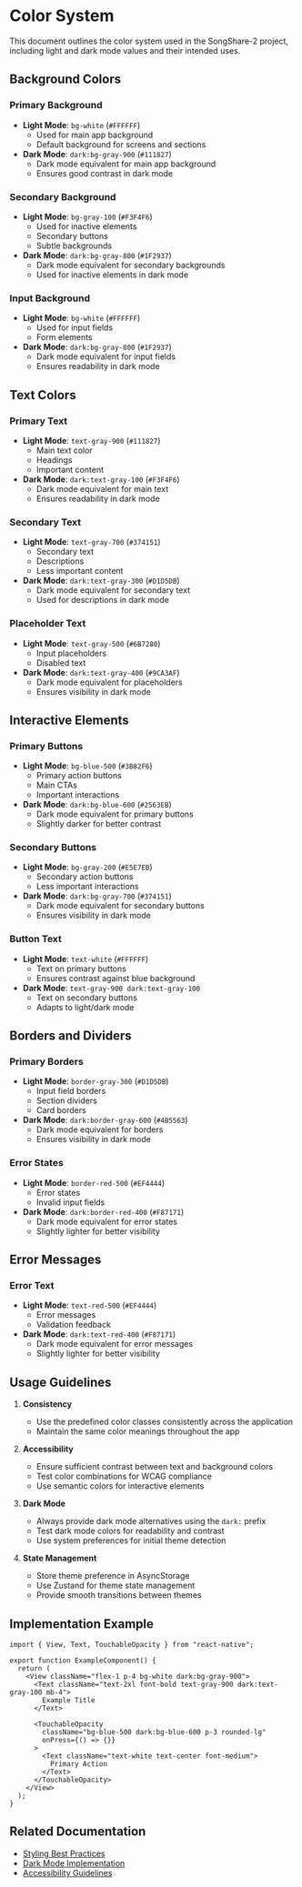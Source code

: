 # Color System

This document outlines the color system used in the SongShare-2 project, including light and dark mode values and their intended uses.

## Background Colors

### Primary Background

- **Light Mode**: `bg-white` (`#FFFFFF`)
  - Used for main app background
  - Default background for screens and sections
- **Dark Mode**: `dark:bg-gray-900` (`#111827`)
  - Dark mode equivalent for main app background
  - Ensures good contrast in dark mode

### Secondary Background

- **Light Mode**: `bg-gray-100` (`#F3F4F6`)
  - Used for inactive elements
  - Secondary buttons
  - Subtle backgrounds
- **Dark Mode**: `dark:bg-gray-800` (`#1F2937`)
  - Dark mode equivalent for secondary backgrounds
  - Used for inactive elements in dark mode

### Input Background

- **Light Mode**: `bg-white` (`#FFFFFF`)
  - Used for input fields
  - Form elements
- **Dark Mode**: `dark:bg-gray-800` (`#1F2937`)
  - Dark mode equivalent for input fields
  - Ensures readability in dark mode

## Text Colors

### Primary Text

- **Light Mode**: `text-gray-900` (`#111827`)
  - Main text color
  - Headings
  - Important content
- **Dark Mode**: `dark:text-gray-100` (`#F3F4F6`)
  - Dark mode equivalent for main text
  - Ensures readability in dark mode

### Secondary Text

- **Light Mode**: `text-gray-700` (`#374151`)
  - Secondary text
  - Descriptions
  - Less important content
- **Dark Mode**: `dark:text-gray-300` (`#D1D5DB`)
  - Dark mode equivalent for secondary text
  - Used for descriptions in dark mode

### Placeholder Text

- **Light Mode**: `text-gray-500` (`#6B7280`)
  - Input placeholders
  - Disabled text
- **Dark Mode**: `dark:text-gray-400` (`#9CA3AF`)
  - Dark mode equivalent for placeholders
  - Ensures visibility in dark mode

## Interactive Elements

### Primary Buttons

- **Light Mode**: `bg-blue-500` (`#3B82F6`)
  - Primary action buttons
  - Main CTAs
  - Important interactions
- **Dark Mode**: `dark:bg-blue-600` (`#2563EB`)
  - Dark mode equivalent for primary buttons
  - Slightly darker for better contrast

### Secondary Buttons

- **Light Mode**: `bg-gray-200` (`#E5E7EB`)
  - Secondary action buttons
  - Less important interactions
- **Dark Mode**: `dark:bg-gray-700` (`#374151`)
  - Dark mode equivalent for secondary buttons
  - Ensures visibility in dark mode

### Button Text

- **Light Mode**: `text-white` (`#FFFFFF`)
  - Text on primary buttons
  - Ensures contrast against blue background
- **Dark Mode**: `text-gray-900 dark:text-gray-100`
  - Text on secondary buttons
  - Adapts to light/dark mode

## Borders and Dividers

### Primary Borders

- **Light Mode**: `border-gray-300` (`#D1D5DB`)
  - Input field borders
  - Section dividers
  - Card borders
- **Dark Mode**: `dark:border-gray-600` (`#4B5563`)
  - Dark mode equivalent for borders
  - Ensures visibility in dark mode

### Error States

- **Light Mode**: `border-red-500` (`#EF4444`)
  - Error states
  - Invalid input fields
- **Dark Mode**: `dark:border-red-400` (`#F87171`)
  - Dark mode equivalent for error states
  - Slightly lighter for better visibility

## Error Messages

### Error Text

- **Light Mode**: `text-red-500` (`#EF4444`)
  - Error messages
  - Validation feedback
- **Dark Mode**: `dark:text-red-400` (`#F87171`)
  - Dark mode equivalent for error messages
  - Slightly lighter for better visibility

## Usage Guidelines

1. **Consistency**

   - Use the predefined color classes consistently across the application
   - Maintain the same color meanings throughout the app

2. **Accessibility**

   - Ensure sufficient contrast between text and background colors
   - Test color combinations for WCAG compliance
   - Use semantic colors for interactive elements

3. **Dark Mode**

   - Always provide dark mode alternatives using the `dark:` prefix
   - Test dark mode colors for readability and contrast
   - Use system preferences for initial theme detection

4. **State Management**
   - Store theme preference in AsyncStorage
   - Use Zustand for theme state management
   - Provide smooth transitions between themes

## Implementation Example

```tsx
import { View, Text, TouchableOpacity } from "react-native";

export function ExampleComponent() {
  return (
    <View className="flex-1 p-4 bg-white dark:bg-gray-900">
      <Text className="text-2xl font-bold text-gray-900 dark:text-gray-100 mb-4">
        Example Title
      </Text>

      <TouchableOpacity
        className="bg-blue-500 dark:bg-blue-600 p-3 rounded-lg"
        onPress={() => {}}
      >
        <Text className="text-white text-center font-medium">
          Primary Action
        </Text>
      </TouchableOpacity>
    </View>
  );
}
```

## Related Documentation

- [Styling Best Practices](../STYLING.md)
- [Dark Mode Implementation](../DARK_MODE.md)
- [Accessibility Guidelines](../ACCESSIBILITY.md)
